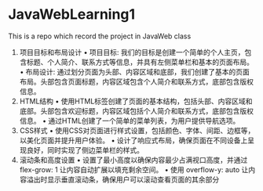 # JavaWebLearning1
This is a repo which record the project in JavaWeb class
1. 项目目标和布局设计
•	项目目标: 我们的目标是创建一个简单的个人主页，包含标题、个人简介、联系方式等信息，并具有左侧菜单栏和基本的页面布局。
•	布局设计: 通过划分页面为头部、内容区域和底部，我们创建了基本的页面布局。头部包含页面标题，内容区域包含个人简介和联系方式，底部包含版权信息。
2. HTML结构
•	使用HTML标签创建了页面的基本结构，包括头部、内容区域和底部。头部包含欢迎标题，内容区域包括个人简介和联系方式，底部包含版权信息。
•	通过HTML创建了一个简单的菜单列表，为用户提供导航选项。
3. CSS样式
•	使用CSS对页面进行样式设置，包括颜色、字体、间距、边框等，以美化页面并提升用户体验。
•	设计了响应式布局，确保页面在不同设备上呈现良好，同时实现了侧边菜单栏的样式。
4. 滚动条和高度设置
•	设置了最小高度以确保内容最少占满视口高度，并通过 flex-grow: 1 让内容自动扩展以填充剩余空间。
•	使用 overflow-y: auto 让内容溢出时显示垂直滚动条，确保用户可以滚动查看页面的其余部分
